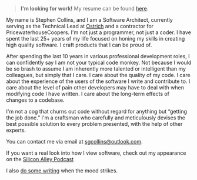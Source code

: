 > **I'm looking for work!**
> My resume can be found [here](https://nibblesnbits.github.io/static/resume.pdf).

My name is Stephen Collins, and I am a Software Architect, currently serving as the Technical Lead at [Ostrich](https://getostrich.com) and a contractor for PricewaterhouseCoopers.
I'm not just a programmer, not just a coder.  I have spent the last 25+ years of my life focused on honing my skills in creating high quality software.  I craft products that I can be proud of.

After spending the last 10 years in various professional development roles, I can confidently say I am not your typical code monkey.  Not because I would be so brash to assume I am inherently more talented or intelligent than my colleagues, but simply that I care.  I care about the quality of my code.  I care about the experience of the users of the software I write and contribute to.  I care about the level of pain other developers may have to deal with when modifying code I have written.  I care about the long-term effects of changes to a codebase.

I'm not a cog that churns out code without regard for anything but “getting the job done.” I'm a craftsman who carefully and meticulously devises the best possible solution to every problem presented, with the help of other experts.


You can contact me via email at [sgcollins@outlook.com](mailto:sgcollins@outlook.com).

If you want a real look into how I view software, check out my appearance on the [Silicon Alley Podcast](https://anchor.fm/silicon-alley/episodes/The-Human-Side-of-Software--Stephen-Collins--Founder-of-Double-Precision-Software-enmbh3)

I also [do some writing](https://nibblesnbits.medium.com) when the mood strikes.
